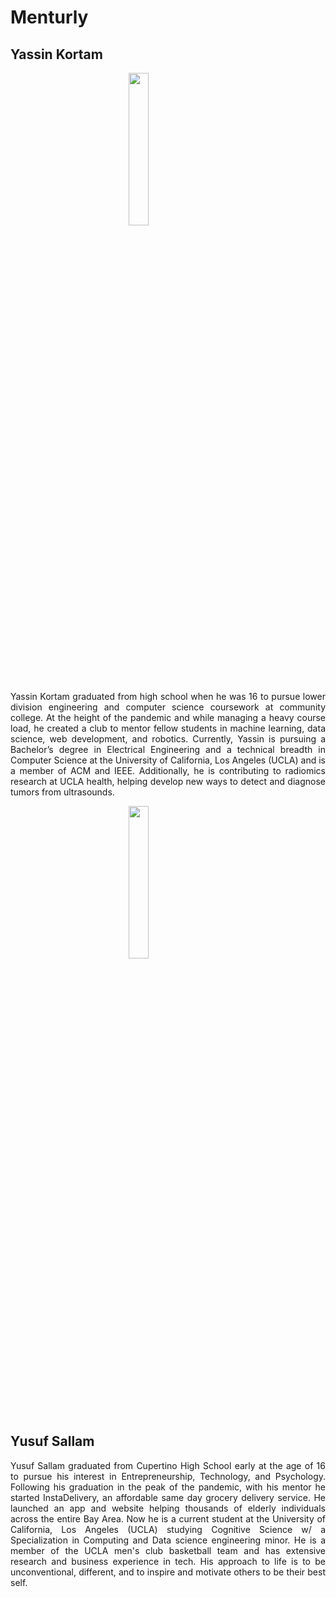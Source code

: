 # Menturly
## Yassin Kortam

<img src="https://github.com/Menturly/menturly.github.io/blob/main/yassin.jpeg?raw=true" style="display: block;margin-left: auto; margin-right: auto; width: 25%;">

<p align="justify">
Yassin Kortam graduated from high school when he was 16 to pursue lower division engineering and computer science coursework at community college. At the height of the pandemic and while managing a heavy course load, he created a club to mentor fellow students in machine learning, data science, web development, and robotics. Currently, Yassin is pursuing a Bachelor’s degree in Electrical Engineering and a technical breadth in Computer Science at the University of California, Los Angeles (UCLA) and is a member of ACM and IEEE. Additionally, he is contributing to radiomics research at UCLA health, helping develop new ways to detect and diagnose tumors from ultrasounds. 
</p>

<img src="https://github.com/Menturly/menturly.github.io/blob/main/yusuf.jpeg?raw=true" style="display: block;margin-left: auto; margin-right: auto; width: 25%;">

## Yusuf Sallam

<p align="justify">
Yusuf Sallam graduated from Cupertino High School early at the age of 16 to pursue his interest in Entrepreneurship, Technology, and Psychology. Following his graduation in the peak of the pandemic, with his mentor he started InstaDelivery, an affordable same day grocery delivery service. He launched an app and website helping thousands of elderly individuals across the entire Bay Area. Now he is a current student at the University of California, Los Angeles (UCLA) studying Cognitive Science w/ a Specialization in Computing and Data science engineering minor. He is a member of the UCLA men's club basketball team and has extensive research and business experience in tech. His approach to life is to be unconventional, different, and to inspire and motivate others to be their best self. 
</p>

